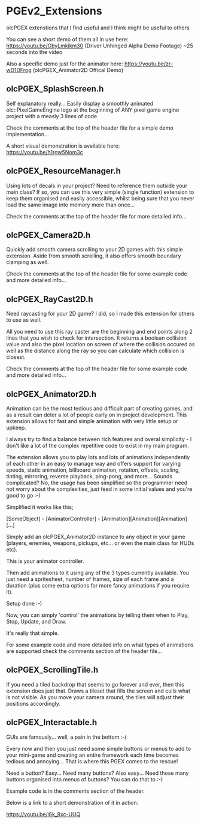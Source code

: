 # PGEv2_Extensions
olcPGEX extenstions that I find useful and I think might be useful to others

You can see a short demo of them all in use here: https://youtu.be/GbyLmkikm30
(Driver Unhinged Alpha Demo Footage) ~25 seconds into the video

Also a specific demo just for the animator here: https://youtu.be/zr-wD1DFrog
(olcPGEX_Animator2D Offical Demo)

olcPGEX_SplashScreen.h
----------------------

Self explanatory really... Easily display a smoothly animated olc::PixelGameEngine
logo at the beginning of ANY pixel game engine project with a measly 3 lines of code

Check the comments at the top of the header file for a simple demo implementation...

A short visual demonstration is available here:
https://youtu.be/h1rgw5Nom3c

olcPGEX_ResourceManager.h
-------------------------

Using lots of decals in your project?  Need to reference them outside your main class?
If so, you can use this very simple (single function) extension to keep them organised
and easily accessible, whilst being sure that you never load the same image into memory
more than once...

Check the comments at the top of the header file for more detailed info...


olcPGEX_Camera2D.h
------------------

Quickly add smooth camera scrolling to your 2D games with this simple extension.  Aside
from smooth scrolling, it also offers smooth boundary clamping as well.

Check the comments at the top of the header file for some example code and more detailed
info...


olcPGEX_RayCast2D.h
-------------------

Need raycasting for your 2D game?  I did, so I made this extension for others to use as
well.

All you need to use this ray caster are the beginning and end points along 2 lines
that you wish to check for intersection.  It returns a boolean collision value and also
the pixel location on screen of where the collision occured as well as the distance along
the ray so you can calculate which collision is closest.

Check the comments at the top of the header file for some example code and more detailed
info...


olcPGEX_Animator2D.h
--------------------

Animation can be the most tedious and difficult part of creating games, and as a result
can deter a lot of people early on in project development.  This extension allows for
fast and simple animation with very little setup or upkeep.

I always try to find a balance between rich features and overal simplicity - I don't like
a lot of the complex repetitive code to exist in my main program.

The extension allows you to play lots and lots of animations independently of each other
in an easy to manage way and offers support for varying speeds, static animation, billboard
animation, rotation, offsets, scaling, tinting, mirroring, reverse playback, ping-pong, and
more... Sounds complicated?  No, the usage has been simplified so the programmer need not worry
about the complexities, just feed in some initial values and you're good to go :-)

Simplified it works like this;

[SomeObject] - [AnimatorController] - [Animation][Animation][Animation][...]

Simply add an olcPGEX_Animator2D instance to any object in your game (players, enemies,
weapons, pickups, etc... or even the main class for HUDs etc).

This is your animator controller.

Then add animations to it using any of the 3 types currently available. You just need a
spritesheet, number of frames, size of each frame and a duration (plus some extra options
for more fancy animations if you require it).

Setup done :-)

Now, you can simply 'control' the animations by telling them when to Play, Stop, Update, and Draw.

It's really that simple.

For some example code and more detailed info on what types of animations are supported check
the comments section of the header file...


olcPGEX_ScrollingTile.h
-----------------------

If you need a tiled backdrop that seems to go forever and ever, then this extension does just
that.  Draws a tileset that fills the screen and culls what is not visible.  As you move your
camera around, the tiles will adjust their positions accordingly.


olcPGEX_Interactable.h
----------------------

GUIs are famously... well, a pain in the bottom :-(

Every now and then you just need some simple buttons or menus to add to your mini-game and
creating an entire framework each time becomes tedious and annoying... That is where this
PGEX comes to the rescue!

Need a button?  Easy...
Need many buttons?  Also easy...
Need those many buttons organised into menus of buttons?  You can do that to :-)

Example code is in the comments section of the header.

Below is a link to a short demonstration of it in action:

https://youtu.be/j6k_8xc-UUQ
